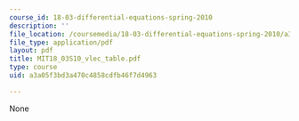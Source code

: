 ```yaml
---
course_id: 18-03-differential-equations-spring-2010
description: ''
file_location: /coursemedia/18-03-differential-equations-spring-2010/a3a05f3bd3a470c4858cdfb46f7d4963_MIT18_03S10_vlec_table.pdf
file_type: application/pdf
layout: pdf
title: MIT18_03S10_vlec_table.pdf
type: course
uid: a3a05f3bd3a470c4858cdfb46f7d4963

---
```

None